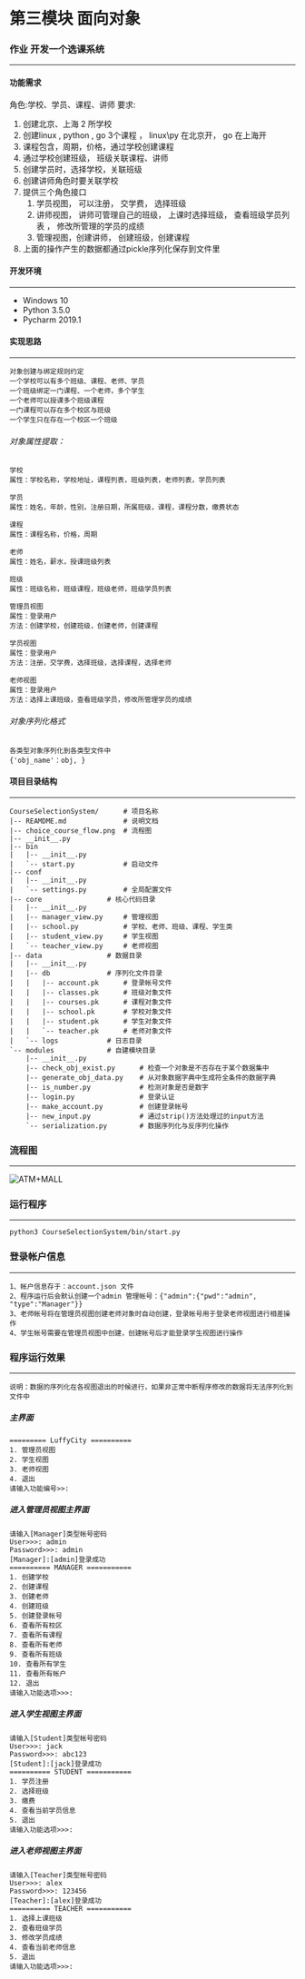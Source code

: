 # 第三模块 面向对象

### 作业 开发一个选课系统
---
#### 功能需求
角色:学校、学员、课程、讲师
要求:
1. 创建北京、上海 2 所学校
2. 创建linux , python , go 3个课程 ， linux\py 在北京开， go 在上海开
3. 课程包含，周期，价格，通过学校创建课程 
4. 通过学校创建班级， 班级关联课程、讲师
5. 创建学员时，选择学校，关联班级
5. 创建讲师角色时要关联学校
6. 提供三个角色接口
    1. 学员视图， 可以注册， 交学费， 选择班级
    2. 讲师视图， 讲师可管理自己的班级， 上课时选择班级， 查看班级学员列表 ， 修改所管理的学员的成绩
    3. 管理视图，创建讲师， 创建班级，创建课程
7. 上面的操作产生的数据都通过pickle序列化保存到文件里

#### 开发环境
___
 - Windows 10
 - Python 3.5.0
 - Pycharm 2019.1


#### 实现思路
___
    对象创建与绑定规则约定
    一个学校可以有多个班级、课程、老师、学员
    一个班级绑定一门课程、一个老师，多个学生
    一个老师可以授课多个班级课程
    一门课程可以存在多个校区与班级
    一个学生只在存在一个校区一个班级
    
###### 对象属性提取：
    学校
    属性：学校名称，学校地址，课程列表，班级列表，老师列表，学员列表
    
    学员
    属性：姓名，年龄，性别，注册日期，所属班级，课程，课程分数，缴费状态
    
    课程
    属性：课程名称，价格，周期
    
    老师
    属性：姓名，薪水，授课班级列表
    
    班级
    属性：班级名称，班级课程，班级老师，班级学员列表
    
    管理员视图
    属性：登录用户
    方法：创建学校，创建班级，创建老师，创建课程
        
    学员视图
    属性：登录用户
    方法：注册，交学费，选择班级，选择课程，选择老师 
    
    老师视图
    属性：登录用户
    方法：选择上课班级，查看班级学员，修改所管理学员的成绩
    
###### 对象序列化格式
    各类型对象序列化到各类型文件中
    {'obj_name'：obj, }

    
#### 项目目录结构
___
    CourseSelectionSystem/      # 项目名称
    |-- REAMDME.md              # 说明文档
    |-- choice_course_flow.png  # 流程图
    |-- __init__.py
    |-- bin                     
    |   |-- __init__.py
    |   `-- start.py            # 启动文件
    |-- conf
    |   |-- __init__.py
    |   `-- settings.py         # 全局配置文件
    |-- core                # 核心代码目录
    |   |-- __init__.py
    |   |-- manager_view.py     # 管理视图
    |   |-- school.py           # 学校、老师、班级、课程、学生类
    |   |-- student_view.py     # 学生视图
    |   `-- teacher_view.py     # 老师视图
    |-- data                # 数据目录
    |   |-- __init__.py
    |   |-- db              # 序列化文件目录
    |   |   |-- account.pk      # 登录帐号文件
    |   |   |-- classes.pk      # 班级对象文件
    |   |   |-- courses.pk      # 课程对象文件
    |   |   |-- school.pk       # 学校对象文件
    |   |   |-- student.pk      # 学生对象文件
    |   |   `-- teacher.pk      # 老师对象文件
    |   `-- logs            # 日志目录
    `-- modules             # 自建模块目录
        |-- __init__.py
        |-- check_obj_exist.py      # 检查一个对象是不否存在于某个数据集中
        |-- generate_obj_data.py    # 从对象数据字典中生成符全条件的数据字典
        |-- is_number.py            # 检测对象是否是数字
        |-- login.py                # 登录认证
        |-- make_account.py         # 创建登录帐号
        |-- new_input.py            # 通过strip()方法处理过的input方法
        `-- serialization.py        # 数据序列化与反序列化操作
        

### 流程图
---
![ATM+MALL](./choice_course_flow.png)

### 运行程序
___
`python3 CourseSelectionSystem/bin/start.py`

### 登录帐户信息
___
    1、帐户信息存于：account.json 文件
    2、程序运行后会默认创建一个admin 管理帐号：{"admin":{"pwd":"admin", "type":"Manager"}}
    3、老师帐号将在管理员视图创建老师对象时自动创建，登录帐号用于登录老师视图进行相差操作
    4、学生帐号需要在管理员视图中创建，创建帐号后才能登录学生视图进行操作
    
### 程序运行效果
___
    说明：数据的序列化在各视图退出的时候进行，如果非正常中断程序修改的数据将无法序列化到文件中

##### 主界面

    ========= LuffyCity ==========
    1. 管理员视图
    2. 学生视图
    3. 老师视图
    4. 退出
    请输入功能编号>>: 
    
    
##### 进入管理员视图主界面

    请输入[Manager]类型帐号密码
    User>>>: admin
    Password>>>: admin
    [Manager]:[admin]登录成功
    ========== MANAGER ===========
    1. 创建学校
    2. 创建课程
    3. 创建老师
    4. 创建班级
    5. 创建登录帐号
    6. 查看所有校区
    7. 查看所有课程
    8. 查看所有老师
    9. 查看所有班级
    10. 查看所有学生
    11. 查看所有帐户
    12. 退出
    请输入功能选项>>>: 


##### 进入学生视图主界面
    
    请输入[Student]类型帐号密码
    User>>>: jack
    Password>>>: abc123
    [Student]:[jack]登录成功
    ========== STUDENT ===========
    1. 学员注册
    2. 选择班级
    3. 缴费
    4. 查看当前学员信息
    5. 退出
    请输入功能选项>>>:  
    
    
##### 进入老师视图主界面
    
    请输入[Teacher]类型帐号密码
    User>>>: alex
    Password>>>: 123456
    [Teacher]:[alex]登录成功
    ========== TEACHER ===========
    1. 选择上课班级
    2. 查看班级学员
    3. 修改学员成绩
    4. 查看当前老师信息
    5. 退出
    请输入功能选项>>>: 
        